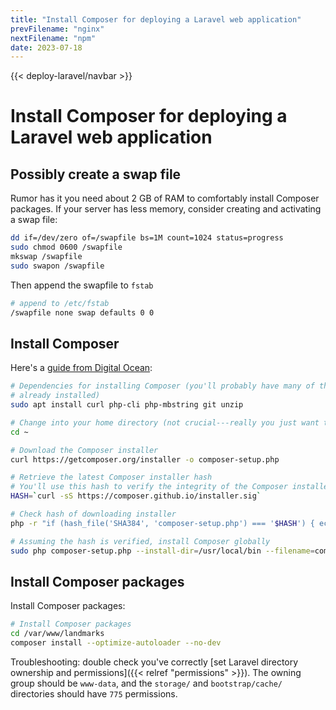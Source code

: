 ```yaml
---
title: "Install Composer for deploying a Laravel web application"
prevFilename: "nginx"
nextFilename: "npm"
date: 2023-07-18
---
```


{{< deploy-laravel/navbar >}}

# Install Composer for deploying a Laravel web application

## Possibly create a swap file

Rumor has it you need about 2 GB of RAM to comfortably install Composer packages.
If your server has less memory, consider creating and activating a swap file:

```bash
dd if=/dev/zero of=/swapfile bs=1M count=1024 status=progress
sudo chmod 0600 /swapfile
mkswap /swapfile
sudo swapon /swapfile
```

Then append the swapfile to `fstab`

```bash
# append to /etc/fstab
/swapfile none swap defaults 0 0
```

## Install Composer
 
Here's a [guide from Digital Ocean](https://www.digitalocean.com/community/tutorials/how-to-install-and-use-composer-on-debian-11):

```bash
# Dependencies for installing Composer (you'll probably have many of these
# already installed)
sudo apt install curl php-cli php-mbstring git unzip

# Change into your home directory (not crucial---really you just want to be somewhere where you can keep track of downloaded files)
cd ~

# Download the Composer installer
curl https://getcomposer.org/installer -o composer-setup.php

# Retrieve the latest Composer installer hash
# You'll use this hash to verify the integrity of the Composer installer
HASH=`curl -sS https://composer.github.io/installer.sig`

# Check hash of downloading installer
php -r "if (hash_file('SHA384', 'composer-setup.php') === '$HASH') { echo 'Installer verified'; } else { echo 'Installer corrupt'; unlink('composer-setup.php'); } echo PHP_EOL;"

# Assuming the hash is verified, install Composer globally
sudo php composer-setup.php --install-dir=/usr/local/bin --filename=composer
```

## Install Composer packages

Install Composer packages:

```bash
# Install Composer packages
cd /var/www/landmarks
composer install --optimize-autoloader --no-dev
```

Troubleshooting: double check you've correctly [set Laravel directory ownership and permissions]({{< relref "permissions" >}}).
The owning group should be `www-data`, and the `storage/` and `bootstrap/cache/` directories should have `775` permissions.
